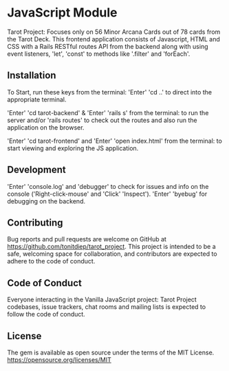 # JavaScript Module
Tarot Project: Focuses only on 56 Minor Arcana Cards out of 78 cards from the Tarot Deck. This frontend application consists of Javascript, HTML and CSS with a Rails RESTful routes API from the backend along with using event listeners, 'let', 'const' to methods like '.filter' and 'forEach'.

## Installation 
To Start, run these keys from the terminal:
'Enter' 'cd ..' to direct into the appropriate terminal.

'Enter' 'cd tarot-backend' & 'Enter' 'rails s' from the terminal: to run the server and/or 'rails routes' to check out the routes and also run the application on the browser.

'Enter' 'cd tarot-frontend' and 'Enter' 'open index.html' from the terminal: to start viewing and exploring the JS application.

## Development
'Enter' 'console.log' and 'debugger' to check for issues and info on the console ('Right-click-mouse'  and 'Click' 'Inspect'). 
'Enter' 'byebug' for debugging on the backend.

## Contributing
Bug reports and pull requests are welcome on GitHub at https://github.com/tonitdiep/tarot_project. This project is intended to be a safe, welcoming space for collaboration, and contributors are expected to adhere to the code of conduct.

## Code of Conduct
Everyone interacting in the Vanilla JavaScript project: Tarot Project codebases, issue trackers, chat rooms and mailing lists is expected to follow the code of conduct.

## License
The gem is available as open source under the terms of the MIT License. https://opensource.org/licenses/MIT

